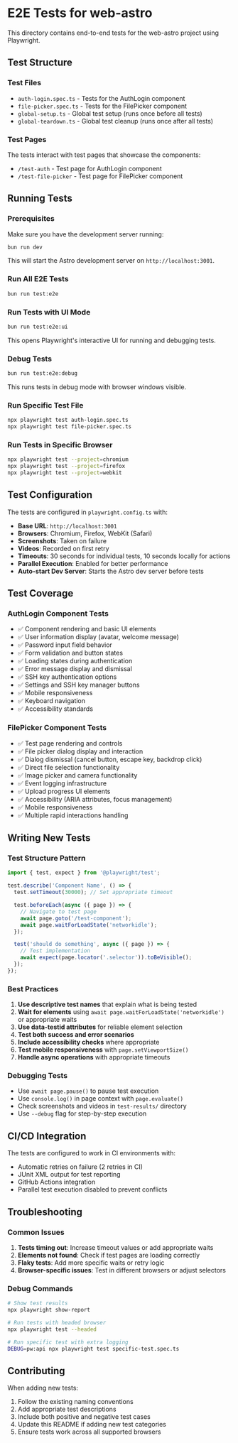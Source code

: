 # E2E Tests for web-astro

This directory contains end-to-end tests for the web-astro project using Playwright.

## Test Structure

### Test Files

- `auth-login.spec.ts` - Tests for the AuthLogin component
- `file-picker.spec.ts` - Tests for the FilePicker component
- `global-setup.ts` - Global test setup (runs once before all tests)
- `global-teardown.ts` - Global test cleanup (runs once after all tests)

### Test Pages

The tests interact with test pages that showcase the components:

- `/test-auth` - Test page for AuthLogin component
- `/test-file-picker` - Test page for FilePicker component

## Running Tests

### Prerequisites

Make sure you have the development server running:

```bash
bun run dev
```

This will start the Astro development server on `http://localhost:3001`.

### Run All E2E Tests

```bash
bun run test:e2e
```

### Run Tests with UI Mode

```bash
bun run test:e2e:ui
```

This opens Playwright's interactive UI for running and debugging tests.

### Debug Tests

```bash
bun run test:e2e:debug
```

This runs tests in debug mode with browser windows visible.

### Run Specific Test File

```bash
npx playwright test auth-login.spec.ts
npx playwright test file-picker.spec.ts
```

### Run Tests in Specific Browser

```bash
npx playwright test --project=chromium
npx playwright test --project=firefox
npx playwright test --project=webkit
```

## Test Configuration

The tests are configured in `playwright.config.ts` with:

- **Base URL**: `http://localhost:3001`
- **Browsers**: Chromium, Firefox, WebKit (Safari)
- **Screenshots**: Taken on failure
- **Videos**: Recorded on first retry
- **Timeouts**: 30 seconds for individual tests, 10 seconds locally for actions
- **Parallel Execution**: Enabled for better performance
- **Auto-start Dev Server**: Starts the Astro dev server before tests

## Test Coverage

### AuthLogin Component Tests

- ✅ Component rendering and basic UI elements
- ✅ User information display (avatar, welcome message)
- ✅ Password input field behavior
- ✅ Form validation and button states
- ✅ Loading states during authentication
- ✅ Error message display and dismissal
- ✅ SSH key authentication options
- ✅ Settings and SSH key manager buttons
- ✅ Mobile responsiveness
- ✅ Keyboard navigation
- ✅ Accessibility standards

### FilePicker Component Tests

- ✅ Test page rendering and controls
- ✅ File picker dialog display and interaction
- ✅ Dialog dismissal (cancel button, escape key, backdrop click)
- ✅ Direct file selection functionality
- ✅ Image picker and camera functionality
- ✅ Event logging infrastructure
- ✅ Upload progress UI elements
- ✅ Accessibility (ARIA attributes, focus management)
- ✅ Mobile responsiveness
- ✅ Multiple rapid interactions handling

## Writing New Tests

### Test Structure Pattern

```typescript
import { test, expect } from '@playwright/test';

test.describe('Component Name', () => {
  test.setTimeout(30000); // Set appropriate timeout

  test.beforeEach(async ({ page }) => {
    // Navigate to test page
    await page.goto('/test-component');
    await page.waitForLoadState('networkidle');
  });

  test('should do something', async ({ page }) => {
    // Test implementation
    await expect(page.locator('.selector')).toBeVisible();
  });
});
```

### Best Practices

1. **Use descriptive test names** that explain what is being tested
2. **Wait for elements** using `await page.waitForLoadState('networkidle')` or appropriate waits
3. **Use data-testid attributes** for reliable element selection
4. **Test both success and error scenarios**
5. **Include accessibility checks** where appropriate
6. **Test mobile responsiveness** with `page.setViewportSize()`
7. **Handle async operations** with appropriate timeouts

### Debugging Tests

- Use `await page.pause()` to pause test execution
- Use `console.log()` in page context with `page.evaluate()`
- Check screenshots and videos in `test-results/` directory
- Use `--debug` flag for step-by-step execution

## CI/CD Integration

The tests are configured to work in CI environments with:

- Automatic retries on failure (2 retries in CI)
- JUnit XML output for test reporting
- GitHub Actions integration
- Parallel test execution disabled to prevent conflicts

## Troubleshooting

### Common Issues

1. **Tests timing out**: Increase timeout values or add appropriate waits
2. **Elements not found**: Check if test pages are loading correctly
3. **Flaky tests**: Add more specific waits or retry logic
4. **Browser-specific issues**: Test in different browsers or adjust selectors

### Debug Commands

```bash
# Show test results
npx playwright show-report

# Run tests with headed browser
npx playwright test --headed

# Run specific test with extra logging
DEBUG=pw:api npx playwright test specific-test.spec.ts
```

## Contributing

When adding new tests:

1. Follow the existing naming conventions
2. Add appropriate test descriptions
3. Include both positive and negative test cases
4. Update this README if adding new test categories
5. Ensure tests work across all supported browsers